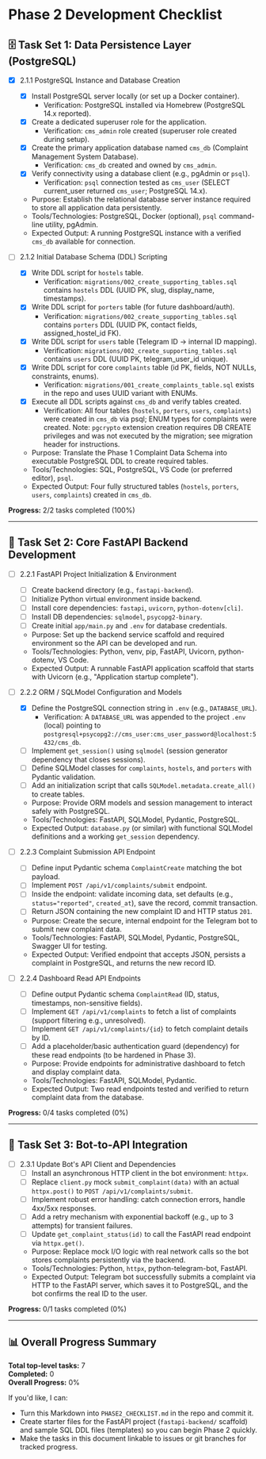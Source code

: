 # Phase 2 Development Checklist

## 🗄️ Task Set 1: Data Persistence Layer (PostgreSQL)

-   [x] 2.1.1 PostgreSQL Instance and Database Creation

    -   [x] Install PostgreSQL server locally (or set up a Docker container).
        -   Verification: PostgreSQL installed via Homebrew (PostgreSQL 14.x reported).
    -   [x] Create a dedicated superuser role for the application.
        -   Verification: `cms_admin` role created (superuser role created during setup).
    -   [x] Create the primary application database named `cms_db` (Complaint Management System Database).
        -   Verification: `cms_db` created and owned by `cms_admin`.
    -   [x] Verify connectivity using a database client (e.g., pgAdmin or `psql`).
        -   Verification: `psql` connection tested as `cms_user` (SELECT current_user returned `cms_user`; PostgreSQL 14.x).
    -   Purpose: Establish the relational database server instance required to store all application data persistently.
    -   Tools/Technologies: PostgreSQL, Docker (optional), `psql` command-line utility, pgAdmin.
    -   Expected Output: A running PostgreSQL instance with a verified `cms_db` available for connection.

-   [ ] 2.1.2 Initial Database Schema (DDL) Scripting
    -   [x] Write DDL script for `hostels` table.
        -   Verification: `migrations/002_create_supporting_tables.sql` contains `hostels` DDL (UUID PK, slug, display_name, timestamps).
    -   [x] Write DDL script for `porters` table (for future dashboard/auth).
        -   Verification: `migrations/002_create_supporting_tables.sql` contains `porters` DDL (UUID PK, contact fields, assigned_hostel_id FK).
    -   [x] Write DDL script for `users` table (Telegram ID → internal ID mapping).
        -   Verification: `migrations/002_create_supporting_tables.sql` contains `users` DDL (UUID PK, telegram_user_id unique).
    -   [x] Write DDL script for core `complaints` table (id PK, fields, NOT NULLs, constraints, enums).
        -   Verification: `migrations/001_create_complaints_table.sql` exists in the repo and uses UUID variant with ENUMs.
    -   [x] Execute all DDL scripts against `cms_db` and verify tables created.
        -   Verification: All four tables (`hostels`, `porters`, `users`, `complaints`) were created in `cms_db` via psql; ENUM types for complaints were created. Note: `pgcrypto` extension creation requires DB CREATE privileges and was not executed by the migration; see migration header for instructions.
    -   Purpose: Translate the Phase 1 Complaint Data Schema into executable PostgreSQL DDL to create required tables.
    -   Tools/Technologies: SQL, PostgreSQL, VS Code (or preferred editor), `psql`.
    -   Expected Output: Four fully structured tables (`hostels`, `porters`, `users`, `complaints`) created in `cms_db`.

**Progress:** 2/2 tasks completed (100%)

---

## 🚀 Task Set 2: Core FastAPI Backend Development

-   [ ] 2.2.1 FastAPI Project Initialization & Environment

    -   [ ] Create backend directory (e.g., `fastapi-backend`).
    -   [ ] Initialize Python virtual environment inside backend.
    -   [ ] Install core dependencies: `fastapi`, `uvicorn`, `python-dotenv[cli]`.
    -   [ ] Install DB dependencies: `sqlmodel`, `psycopg2-binary`.
    -   [ ] Create initial `app/main.py` and `.env` for database credentials.
    -   Purpose: Set up the backend service scaffold and required environment so the API can be developed and run.
    -   Tools/Technologies: Python, venv, pip, FastAPI, Uvicorn, python-dotenv, VS Code.
    -   Expected Output: A runnable FastAPI application scaffold that starts with Uvicorn (e.g., "Application startup complete").

-   [ ] 2.2.2 ORM / SQLModel Configuration and Models

    -   [x] Define the PostgreSQL connection string in `.env` (e.g., `DATABASE_URL`).
        -   Verification: A `DATABASE_URL` was appended to the project `.env` (local) pointing to `postgresql+psycopg2://cms_user:cms_user_password@localhost:5432/cms_db`.
    -   [ ] Implement `get_session()` using `sqlmodel` (session generator dependency that closes sessions).
    -   [ ] Define SQLModel classes for `complaints`, `hostels`, and `porters` with Pydantic validation.
    -   [ ] Add an initialization script that calls `SQLModel.metadata.create_all()` to create tables.
    -   Purpose: Provide ORM models and session management to interact safely with PostgreSQL.
    -   Tools/Technologies: FastAPI, SQLModel, Pydantic, PostgreSQL.
    -   Expected Output: `database.py` (or similar) with functional SQLModel definitions and a working `get_session` dependency.

-   [ ] 2.2.3 Complaint Submission API Endpoint

    -   [ ] Define input Pydantic schema `ComplaintCreate` matching the bot payload.
    -   [ ] Implement `POST /api/v1/complaints/submit` endpoint.
    -   [ ] Inside the endpoint: validate incoming data, set defaults (e.g., `status="reported"`, `created_at`), save the record, commit transaction.
    -   [ ] Return JSON containing the new complaint ID and HTTP status `201`.
    -   Purpose: Create the secure, internal endpoint for the Telegram bot to submit new complaint data.
    -   Tools/Technologies: FastAPI, SQLModel, Pydantic, PostgreSQL, Swagger UI for testing.
    -   Expected Output: Verified endpoint that accepts JSON, persists a complaint in PostgreSQL, and returns the new record ID.

-   [ ] 2.2.4 Dashboard Read API Endpoints
    -   [ ] Define output Pydantic schema `ComplaintRead` (ID, status, timestamps, non-sensitive fields).
    -   [ ] Implement `GET /api/v1/complaints` to fetch a list of complaints (support filtering e.g., unresolved).
    -   [ ] Implement `GET /api/v1/complaints/{id}` to fetch complaint details by ID.
    -   [ ] Add a placeholder/basic authentication guard (dependency) for these read endpoints (to be hardened in Phase 3).
    -   Purpose: Provide endpoints for administrative dashboard to fetch and display complaint data.
    -   Tools/Technologies: FastAPI, SQLModel, Pydantic.
    -   Expected Output: Two read endpoints tested and verified to return complaint data from the database.

**Progress:** 0/4 tasks completed (0%)

---

## 🤖 Task Set 3: Bot-to-API Integration

-   [ ] 2.3.1 Update Bot's API Client and Dependencies
    -   [ ] Install an asynchronous HTTP client in the bot environment: `httpx`.
    -   [ ] Replace `client.py` mock `submit_complaint(data)` with an actual `httpx.post()` to `POST /api/v1/complaints/submit`.
    -   [ ] Implement robust error handling: catch connection errors, handle 4xx/5xx responses.
    -   [ ] Add a retry mechanism with exponential backoff (e.g., up to 3 attempts) for transient failures.
    -   [ ] Update `get_complaint_status(id)` to call the FastAPI read endpoint via `httpx.get()`.
    -   Purpose: Replace mock I/O logic with real network calls so the bot stores complaints persistently via the backend.
    -   Tools/Technologies: Python, `httpx`, python-telegram-bot, FastAPI.
    -   Expected Output: Telegram bot successfully submits a complaint via HTTP to the FastAPI server, which saves it to PostgreSQL, and the bot confirms the real ID to the user.

**Progress:** 0/1 tasks completed (0%)

---

## 📊 Overall Progress Summary

**Total top-level tasks:** 7  
**Completed:** 0  
**Overall Progress:** 0%

If you'd like, I can:

-   Turn this Markdown into `PHASE2_CHECKLIST.md` in the repo and commit it.
-   Create starter files for the FastAPI project (`fastapi-backend/` scaffold) and sample SQL DDL files (templates) so you can begin Phase 2 quickly.
-   Make the tasks in this document linkable to issues or git branches for tracked progress.

